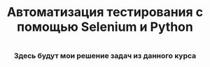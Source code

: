 <h1 align="center">Автоматизация тестирования с помощью Selenium и Python<h1>
<h3 align="center">Здесь будут мои решение задач из данного курса</h3>